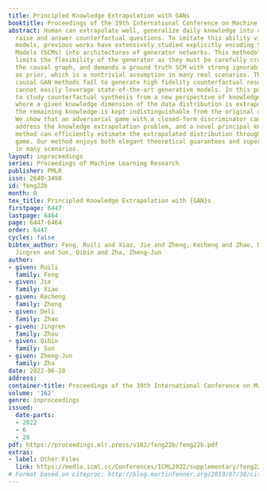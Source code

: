 ```yaml
---
title: Principled Knowledge Extrapolation with GANs
booktitle: Proceedings of the 39th International Conference on Machine Learning
abstract: Human can extrapolate well, generalize daily knowledge into unseen scenarios,
  raise and answer counterfactual questions. To imitate this ability via generative
  models, previous works have extensively studied explicitly encoding Structural Causal
  Models (SCMs) into architectures of generator networks. This methodology, however,
  limits the flexibility of the generator as they must be carefully crafted to follow
  the causal graph, and demands a ground truth SCM with strong ignorability assumption
  as prior, which is a nontrivial assumption in many real scenarios. Thus, many current
  causal GAN methods fail to generate high fidelity counterfactual results as they
  cannot easily leverage state-of-the-art generative models. In this paper, we propose
  to study counterfactual synthesis from a new perspective of knowledge extrapolation,
  where a given knowledge dimension of the data distribution is extrapolated, but
  the remaining knowledge is kept indistinguishable from the original distribution.
  We show that an adversarial game with a closed-form discriminator can be used to
  address the knowledge extrapolation problem, and a novel principal knowledge descent
  method can efficiently estimate the extrapolated distribution through the adversarial
  game. Our method enjoys both elegant theoretical guarantees and superior performance
  in many scenarios.
layout: inproceedings
series: Proceedings of Machine Learning Research
publisher: PMLR
issn: 2640-3498
id: feng22b
month: 0
tex_title: Principled Knowledge Extrapolation with {GAN}s
firstpage: 6447
lastpage: 6464
page: 6447-6464
order: 6447
cycles: false
bibtex_author: Feng, Ruili and Xiao, Jie and Zheng, Kecheng and Zhao, Deli and Zhou,
  Jingren and Sun, Qibin and Zha, Zheng-Jun
author:
- given: Ruili
  family: Feng
- given: Jie
  family: Xiao
- given: Kecheng
  family: Zheng
- given: Deli
  family: Zhao
- given: Jingren
  family: Zhou
- given: Qibin
  family: Sun
- given: Zheng-Jun
  family: Zha
date: 2022-06-28
address:
container-title: Proceedings of the 39th International Conference on Machine Learning
volume: '162'
genre: inproceedings
issued:
  date-parts:
  - 2022
  - 6
  - 28
pdf: https://proceedings.mlr.press/v162/feng22b/feng22b.pdf
extras:
- label: Other Files
  link: https://media.icml.cc/Conferences/ICML2022/supplementary/feng22b-supp.zip
# Format based on citeproc: http://blog.martinfenner.org/2013/07/30/citeproc-yaml-for-bibliographies/
---
```

